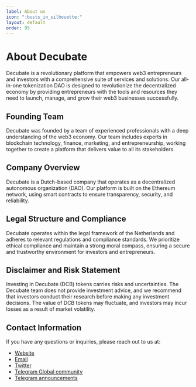 ```yaml
---
label: About us
icon: ":busts_in_silhouette:"
layout: default
order: 95
---
```

# About Decubate

Decubate is a revolutionary platform that empowers web3 entrepreneurs and investors with a comprehensive suite of services and solutions. Our all-in-one tokenization DAO is designed to revolutionize the decentralized economy by providing entrepreneurs with the tools and resources they need to launch, manage, and grow their web3 businesses successfully.

## Founding Team

Decubate was founded by a team of experienced professionals with a deep understanding of the web3 economy. Our team includes experts in blockchain technology, finance, marketing, and entrepreneurship, working together to create a platform that delivers value to all its stakeholders.

## Company Overview

Decubate is a Dutch-based company that operates as a decentralized autonomous organization (DAO). Our platform is built on the Ethereum network, using smart contracts to ensure transparency, security, and reliability.

## Legal Structure and Compliance

Decubate operates within the legal framework of the Netherlands and adheres to relevant regulations and compliance standards. We prioritize ethical compliance and maintain a strong moral compass, ensuring a secure and trustworthy environment for investors and entrepreneurs.

## Disclaimer and Risk Statement

Investing in Decubate (DCB) tokens carries risks and uncertainties. The Decubate team does not provide investment advice, and we recommend that investors conduct their research before making any investment decisions. The value of DCB tokens may fluctuate, and investors may incur losses as a result of market volatility.

## Contact Information

If you have any questions or inquiries, please reach out to us at:

- [Website](https://decubate.com/)
- [Email](mailto:info@decubate.com)
- [Twitter](https://twitter.com/Decubate)
- [Telegram Global community](https://t.me/decubate)
- [Telegram announcements](https://t.me/Decubateann)